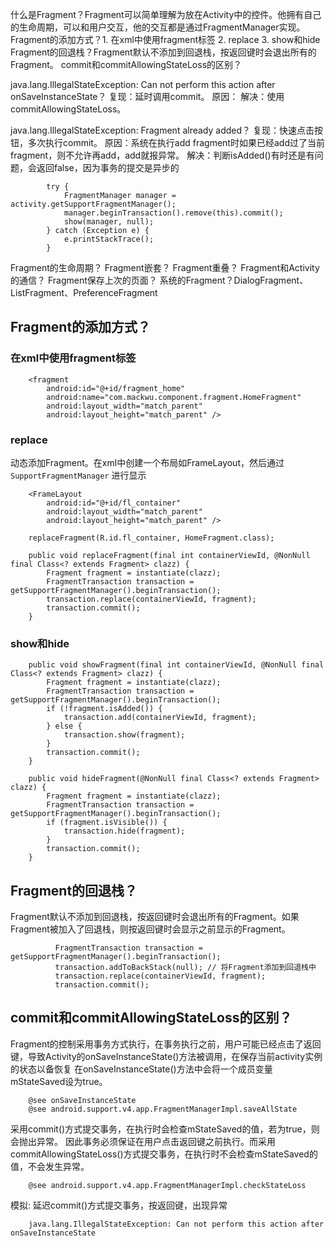 

什么是Fragment？Fragment可以简单理解为放在Activity中的控件。他拥有自己的生命周期，可以和用户交互，他的交互都是通过FragmentManager实现。
Fragment的添加方式？1. 在xml中使用fragment标签 2. replace  3. show和hide
Fragment的回退栈？Fragment默认不添加到回退栈，按返回键时会退出所有的Fragment。
commit和commitAllowingStateLoss的区别？


java.lang.IllegalStateException: Can not perform this action after onSaveInstanceState？
复现：延时调用commit。
原因：
解决：使用commitAllowingStateLoss。

java.lang.IllegalStateException: Fragment already added？
复现：快速点击按钮，多次执行commit。
原因：系统在执行add fragment时如果已经add过了当前fragment，则不允许再add，add就报异常。
解决：判断isAdded()有时还是有问题，会返回false，因为事务的提交是异步的
```
        try {
            FragmentManager manager = activity.getSupportFragmentManager();
            manager.beginTransaction().remove(this).commit();
            show(manager, null);
        } catch (Exception e) {
            e.printStackTrace();
        }
```





Fragment的生命周期？
Fragment嵌套？
Fragment重叠？
Fragment和Activity的通信？
Fragment保存上次的页面？
系统的Fragment？DialogFragment、ListFragment、PreferenceFragment



## Fragment的添加方式？
### 在xml中使用fragment标签
```
    <fragment
        android:id="@+id/fragment_home"
        android:name="com.mackwu.component.fragment.HomeFragment"
        android:layout_width="match_parent"
        android:layout_height="match_parent" />
```

### replace
动态添加Fragment。在xml中创建一个布局如FrameLayout，然后通过 `SupportFragmentManager` 进行显示
```
    <FrameLayout
        android:id="@+id/fl_container"
        android:layout_width="match_parent"
        android:layout_height="match_parent" />
```

```
    replaceFragment(R.id.fl_container, HomeFragment.class);

    public void replaceFragment(final int containerViewId, @NonNull final Class<? extends Fragment> clazz) {
        Fragment fragment = instantiate(clazz);
        FragmentTransaction transaction = getSupportFragmentManager().beginTransaction();
        transaction.replace(containerViewId, fragment);
        transaction.commit();
    }
```

### show和hide
```
    public void showFragment(final int containerViewId, @NonNull final Class<? extends Fragment> clazz) {
        Fragment fragment = instantiate(clazz);
        FragmentTransaction transaction = getSupportFragmentManager().beginTransaction();
        if (!fragment.isAdded()) {
            transaction.add(containerViewId, fragment);
        } else {
            transaction.show(fragment);
        }
        transaction.commit();
    }

    public void hideFragment(@NonNull final Class<? extends Fragment> clazz) {
        Fragment fragment = instantiate(clazz);
        FragmentTransaction transaction = getSupportFragmentManager().beginTransaction();
        if (fragment.isVisible()) {
            transaction.hide(fragment);
        }
        transaction.commit();
    }
```
    

## Fragment的回退栈？
Fragment默认不添加到回退栈，按返回键时会退出所有的Fragment。如果Fragment被加入了回退栈，则按返回键时会显示之前显示的Fragment。
```
          FragmentTransaction transaction = getSupportFragmentManager().beginTransaction();
          transaction.addToBackStack(null); // 将Fragment添加到回退栈中
          transaction.replace(containerViewId, fragment);
          transaction.commit();
```


## commit和commitAllowingStateLoss的区别？
Fragment的控制采用事务方式执行，在事务执行之前，用户可能已经点击了返回键，导致Activity的onSaveInstanceState()方法被调用，在保存当前activity实例的状态以备恢复
在onSaveInstanceState()方法中会将一个成员变量mStateSaved设为true。

```
    @see onSaveInstanceState
    @see android.support.v4.app.FragmentManagerImpl.saveAllState
```
采用commit()方式提交事务，在执行时会检查mStateSaved的值，若为true，则会抛出异常。
因此事务必须保证在用户点击返回键之前执行。而采用commitAllowingStateLoss()方式提交事务，在执行时不会检查mStateSaved的值，不会发生异常。
```
    @see android.support.v4.app.FragmentManagerImpl.checkStateLoss
```

模拟: 延迟commit()方式提交事务，按返回键，出现异常
```
    java.lang.IllegalStateException: Can not perform this action after onSaveInstanceState
```